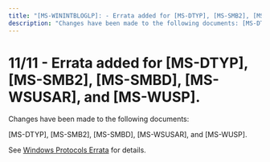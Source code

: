 ```yaml
---
title: "[MS-WININTBLOGLP]: - Errata added for [MS-DTYP], [MS-SMB2], [MS-SMBD], [MS-WSUSAR], and [MS-WUSP]."
description: "Changes have been made to the following documents: [MS-DTYP], [MS-SMB2], [MS-SMBD], [MS-WSUSAR], and [MS-WUSP]. See Windows Protocols Errata for"
---
```


# 11/11 - Errata added for [MS-DTYP], [MS-SMB2], [MS-SMBD], [MS-WSUSAR], and [MS-WUSP].

<p>Changes have been made to the following documents:</p>
<p>[MS-DTYP], [MS-SMB2], [MS-SMBD], [MS-WSUSAR], and [MS-WUSP].</p>
<p>See <span><a href="/openspecs/windows_protocols/MS-WINERRATA/314fe022-28ea-4bd9-93ac-7941ecf9ca10">Windows
Protocols Errata</a></span> for details.</p>

                